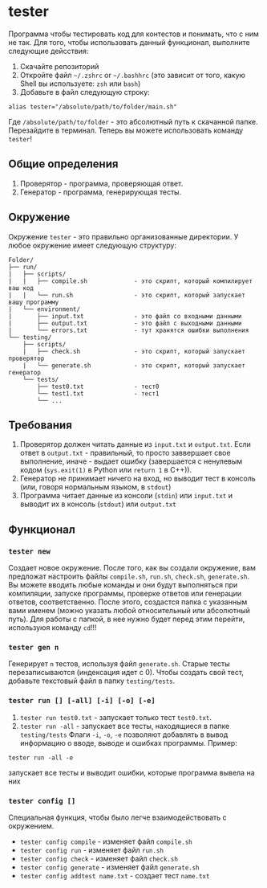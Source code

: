 # tester
Программа чтобы тестировать код для контестов и понимать, что с ним не так. 
Для того, чтобы использовать данный функционал, выполните следующие дейсствия:
1. Скачайте репозиторий
2. Откройте файл ```~/.zshrc``` or ```~/.bashhrc``` (это зависит от того, какую Shell вы используете: ```zsh``` или ```bash```)
3. Добавьте в файл следующую строку: 
```
alias tester="/absolute/path/to/folder/main.sh"
```
Где ```/absolute/path/to/folder``` - это абсолютный путь к скачанной папке. Перезайдите в терминал. Теперь вы можете использовать команду ```tester```!

## Общие определения
1. Проверятор - программа, проверяющая ответ.
2. Генератор - программа, генерирующая тесты.

## Окружение
Окружение ```tester``` - это правильно организованные директории. У любое окружение имеет следующую структуру:
```
Folder/
├── run/
|   ├── scripts/
|   |   ├── compile.sh             - это скрипт, который компилирует ваш код
|   |   └── run.sh                 - это скрипт, который запускает вашу программу
|   └── environment/
|       ├── input.txt              - это файл со входными данными
|       ├── output.txt             - это файл с выходными данными
|       └── errors.txt             - тут хранятся ошибки выполнения
└── testing/
    ├── scripts/
    |   ├── check.sh               - это скрипт, который запускает проверятор
    |   └── generate.sh            - это скрипт, который запускает генератор
    └── tests/
        ├── test0.txt              - тест0
        └── test1.txt              - тест1
        └── ...
```

## Требования
1. Проверятор должен читать данные из `input.txt` и `output.txt`. Если ответ в `output.txt` - правильный, то просто заввершает свое выполнение, иначе - выдает ошибку (завершается с ненулевым кодом (`sys.exit(1)` в Python или `return 1` в C++)).
2. Генератор не принимает ничего на вход, но выводит тест в консоль (или, говоря нормальным языком, в `stdout`)
3. Программа читает данные из консоли (`stdin`) или `input.txt` и выводит их в консоль (`stdout`) или `output.txt`

## Функционал
### `tester new`
Создает новое окружение. После того, как вы создали окружение, вам предложат настроить файлы ```compile.sh```, ```run.sh```, ```check.sh```, ```generate.sh```. Вы можете вводить любые команды и они будут выполняться при компиляции, запуске программы, проверке ответов или генерации ответов, соответственно. После этого, создастся папка с указанным вами именем (можно указать любой относительный или абсолютный путь). Для работы с папкой, в нее нужно будет перед этим перейти, используюя команду `cd`!!!

### `tester gen n`
Генерирует `n` тестов, используя файл `generate.sh`. Старые тесты перезаписываются (индексация идет с 0). Чтобы создать свой тест, добавьте текстовый файл в папку `testing/tests`. 

### `tester run [] [-all] [-i] [-o] [-e]`
1. `tester run test0.txt` - запускает только тест `test0.txt`.
2. `tester run -all` - запускает все тесты, находящиеся в папке `testing/tests`
Флаги `-i`, `-o`, `-e` позволяют добавлять в вывод информацию о вводе, выводе и ошибках программы. Пример:

```
tester run -all -e
```
запускает все тесты и выводит ошибки, которые программа вывела на них

### `tester config []`
Специальная функция, чтобы было легче взаимодействовать с окружением.
- `tester config compile` - изменяет файл `compile.sh`
- `tester config run` - изменяет файл `run.sh`
- `tester config check` - изменяет файл `check.sh`
- `tester config generate` - изменяет файл `generate.sh`
- `tester config addtest name.txt` - создает тест `name.txt`